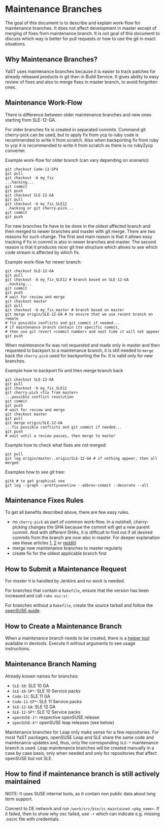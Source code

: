 Maintenance Branches
====================

The goal of this document is to describe and explain work-flow for maintenance
branches. It does not affect development in master except of merging of fixes from
maintenance branch. It is not goal of this document to discuss which way is better
for pull requests or how to use the git in exact situations.

Why Maintenance Branches?
-------------------------

YaST uses maintenance branches because it is easier to track patches for already
released products in git then in Build Service. It gives ability to easy review
of fixes and also to merge fixes in master branch, to avoid forgotten ones.

Maintenance Work-Flow
---------------------

There is difference between older maintenance branches and new ones starting
from SLE-12-GA.

For older branches fix is created in separated commits. Command git cherry-pick
can be used, but to apply fix from ycp to ruby code is recommended to write it
from scratch. Also when backporting fix from ruby to ycp it is recommended to
write it from scratch as there is no ruby2ycp converter.

Example work-flow for older branch (can vary depending on scenario):
```
git checkout Code-11-SP4
git pull
git checkout -b my_fix
...hacking...
git commit
git push
git checkout SLE-12-GA
git pull
git checkout -b my_fix_SLE12
..hacking or git cherry-pick...
git commit
git push
```

For new branches fix have to be done in the oldest affected branch and then
merged to newer branches and master with git merge. There are two reasons for
such change.
The first and main reason is that it allows easy tracking if fix in commit is
also in newer branches and master. The second reason is that it produces nicer
git tree structure which allows to see which code stream is affected by which
fix.

Example work-flow for newer branch:
```
git checkout SLE-12-GA
git pull
git checkout -b my_fix_SLE12 # branch based on SLE-12-GA
..hacking...
git commit
git push
# wait for review and merge
git checkout master
git pull
git checkout -b my_fix_master # branch based on master
git merge origin/SLE-12-GA # to ensure that we use recent branch on remote
# fix possible conflicts and git commit if needed...
# if maintenance branch contain its specific commit,
# then use git revert <commit number> and next time it will not appear
git push
```

When maintenance fix was not requested and made only in master and then
requested to backport to a maintenance branch, it is still needed to `merge` back
the `cherry-pick` used for backporting the fix.
It is valid only for new branches.

Example how to backport fix and then merge branch back
```
git checkout SLE-12-GA
git pull
git checkout -b my_fix_SLE12
git cherry-pick <fix from master>
...possible conflict resolution
git commit
git push
# wait for review and merge
git checkout master
git pull
git merge origin/SLE-12-GA
...fix possible conflicts and git commit if needed...
git push
# wait until a review passes, then merge to master
```

Example how to check what fixes are not merged:
```
git pull
git log origin/master..origin/SLE-12-GA # if nothing appear, then all merged
```

Examples how to see git tree:
```
gitk # to get graphical one
git log --graph --pretty=oneline --abbrev-commit --decorate --all
```

Maintenance Fixes Rules
-----------------------

To get all benefits described above, there are few easy rules.

* no `cherry-pick` as part of common work-flow. In a nutshell, cherry-picking
  changes the SHA because the commit will get a new parent commit. And with
  different SHAs, it is difficult to find out if all desired commits from the
  branch are now also in master. For deeper explanation see these articles
  [1](http://dan.bravender.net/2011/10/20/Why_cherry-picking_should_not_be_part_of_a_normal_git_workflow.html), [2](http://www.draconianoverlord.com/2013/09/07/no-cherry-picking.html) or [reddit](https://www.reddit.com/r/git/comments/3ubuel/merge_vs_rebase_why_not_cherrypick/))
* merge new maintenance branches to master regularly
* create fix for the oldest applicable branch first

How to Submit a Maintenance Request
-----------------------------------

For *master* it is handled by Jenkins and no work is needed.

For branches that contain a `Rakefile`,
ensure that the version has been increased and call `rake osc:sr`.

For branches without a `Rakefile`, create the source tarball and follow the
[openSUSE guide](https://en.opensuse.org/openSUSE:Package_maintenance).

How to Create a Maintenance Branch
----------------------------------
When a maintenance branch needs to be created, there is a
[helper tool](https://github.com/yast/yast-devtools/blob/master/ytools/yast2/create_maintenance_branch)
available in devtools. Execute it without arguments to see usage instructions.

Maintenance Branch Naming
-------------------------
Already known names for branches:

- `SLE-10`: SLE 10 GA
- `SLE-10-SP*`: SLE 10 Service packs
- `Code-11`: SLE 11 GA
- `Code-11-SP*`: SLE 11 Service packs
- `SLE-12-GA`: SLE 12 GA
- `SLE-12-SP*`: SLE 12 Service packs
- `openSUSE-1*`: respective openSUSE release
- `openSUSE-4*`: openSUSE leap releases (see below)

Maintenance branches for Leap only make sense for a few repositories.
For most YaST packages, openSUSE Leap and SLE share the same code and
maintenance updates and, thus, only the corresponding `SLE-*` maintenance
branch is used. Leap maintenance branches will be created manually in a case by
case basis, only when needed and only for repositories that affect openSUSE but
not SLE.

How to find if maintenance branch is still actively maintained
--------------------------------------------------------------
NOTE: It uses SUSE internal tools, as it contain non public data about long term support.

Connect to DE network and run `/work/src/bin/is_maintained <pkg_name>`. If it failed, then to show
why osc failed, use `-r` which can indicate e.g. missing .oscrc file with credentials.
